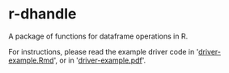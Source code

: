 # r-dhandle
A package of functions for dataframe operations in R.

For instructions, please read the example driver code in '[driver-example.Rmd](driver-example.Rmd)', or in '[driver-example.pdf](driver-example.pdf)'.
